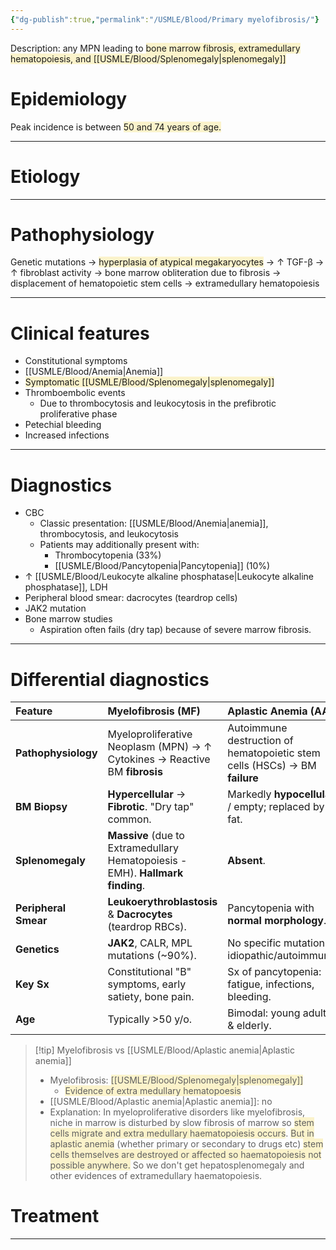 ```yaml
---
{"dg-publish":true,"permalink":"/USMLE/Blood/Primary myelofibrosis/"}
---
```


Description: any MPN leading to <span style="background:rgba(240, 200, 0, 0.2)">bone marrow fibrosis, extramedullary hematopoiesis, and [[USMLE/Blood/Splenomegaly\|splenomegaly]]</span>
# Epidemiology
Peak incidence is between <span style="background:rgba(240, 200, 0, 0.2)">50 and 74 years of age.</span>

---
# Etiology


---
# Pathophysiology
Genetic mutations → <span style="background:rgba(240, 200, 0, 0.2)">hyperplasia of atypical megakaryocytes</span> → ↑ TGF-β → ↑ fibroblast activity → bone marrow obliteration due to fibrosis → displacement of hematopoietic stem cells → extramedullary hematopoiesis

---
# Clinical features
- Constitutional symptoms
- [[USMLE/Blood/Anemia\|Anemia]]
- <span style="background:rgba(240, 200, 0, 0.2)">Symptomatic [[USMLE/Blood/Splenomegaly\|splenomegaly]]</span>
- Thromboembolic events 
	- Due to thrombocytosis and leukocytosis in the prefibrotic proliferative phase
- Petechial bleeding 
- Increased infections 




---
# Diagnostics
- CBC
	- Classic presentation: [[USMLE/Blood/Anemia\|anemia]], thrombocytosis, and leukocytosis
	- Patients may additionally present with:
		- Thrombocytopenia (33%) 
		- [[USMLE/Blood/Pancytopenia\|Pancytopenia]] (10%)
- ↑ [[USMLE/Blood/Leukocyte alkaline phosphatase\|Leukocyte alkaline phosphatase]], LDH
- Peripheral blood smear: dacrocytes (teardrop cells)
- JAK2 mutation
- Bone marrow studies
	- Aspiration often fails (dry tap) because of severe marrow fibrosis.

---
# Differential diagnostics
| Feature              | Myelofibrosis (MF)                                                             | Aplastic Anemia (AA)                                                       |
| :------------------- | :----------------------------------------------------------------------------- | :------------------------------------------------------------------------- |
| **Pathophysiology**  | Myeloproliferative Neoplasm (MPN) → ↑ Cytokines → Reactive BM **fibrosis**     | Autoimmune destruction of hematopoietic stem cells (HSCs) → BM **failure** |
| **BM Biopsy**        | **Hypercellular** → **Fibrotic**. "Dry tap" common.                            | Markedly **hypocellular** / empty; replaced by fat.                        |
| **Splenomegaly**     | **Massive** (due to Extramedullary Hematopoiesis - EMH). **Hallmark finding**. | **Absent**.                                                                |
| **Peripheral Smear** | **Leukoerythroblastosis** & **Dacrocytes** (teardrop RBCs).                    | Pancytopenia with **normal morphology**.                                   |
| **Genetics**         | **JAK2**, CALR, MPL mutations (~90%).                                          | No specific mutations; idiopathic/autoimmune.                              |
| **Key Sx**           | Constitutional "B" symptoms, early satiety, bone pain.                         | Sx of pancytopenia: fatigue, infections, bleeding.                         |
| **Age**              | Typically >50 y/o.                                                             | Bimodal: young adults & elderly.                                           |
>[!tip] Myelofibrosis vs [[USMLE/Blood/Aplastic anemia\|Aplastic anemia]]
>- Myelofibrosis: <span style="background:rgba(240, 200, 0, 0.2)">[[USMLE/Blood/Splenomegaly\|splenomegaly]]</span>
>	- <span style="background:rgba(240, 200, 0, 0.2)">Evidence of extra medullary hematopoesis</span>
>- [[USMLE/Blood/Aplastic anemia\|Aplastic anemia]]: no
>- Explanation: In myeloproliferative disorders like myelofibrosis, niche in marrow is disturbed by slow fibrosis of marrow so <span style="background:rgba(240, 200, 0, 0.2)">stem cells migrate and extra medullary haematopoiesis occurs</span>. <span style="background:rgba(240, 200, 0, 0.2)">But in aplastic anemia</span> (whether primary or secondary to drugs etc) <span style="background:rgba(240, 200, 0, 0.2)">stem cells themselves are destroyed or affected so haematopoiesis not possible anywhere.</span> So we don't get hepatosplenomegaly and other evidences of extramedullary haematopoiesis.
# Treatment


---
